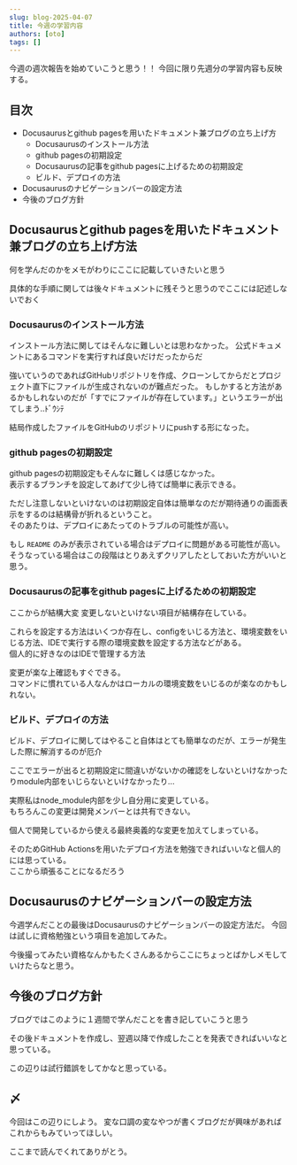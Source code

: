 ```yaml
---
slug: blog-2025-04-07
title: 今週の学習内容
authors: [oto]
tags: []
---
```


今週の週次報告を始めていこうと思う！！
今回に限り先週分の学習内容も反映する。

<!-- truncate -->


## 目次

- Docusaurusとgithub pagesを用いたドキュメント兼ブログの立ち上げ方
  - Docusaurusのインストール方法
  - github pagesの初期設定
  - Docusaurusの記事をgithub pagesに上げるための初期設定
  - ビルド、デプロイの方法
- Docusaurusのナビゲーションバーの設定方法
- 今後のブログ方針


## Docusaurusとgithub pagesを用いたドキュメント兼ブログの立ち上げ方法

何を学んだのかをメモがわりにここに記載していきたいと思う

具体的な手順に関しては後々ドキュメントに残そうと思うのでここには記述しないでおく

### Docusaurusのインストール方法

インストール方法に関してはそんなに難しいとは思わなかった。
公式ドキュメントにあるコマンドを実行すれば良いだけだったからだ

強いていうのであればGitHubリポジトリを作成、クローンしてからだとプロジェクト直下にファイルが生成されないのが難点だった。
もしかすると方法があるかもしれないのだが「すでにファイルが存在しています。」というエラーが出てしまう..ﾄﾞｳｼﾃ

結局作成したファイルをGitHubのリポジトリにpushする形になった。

### github pagesの初期設定

github pagesの初期設定もそんなに難しくは感じなかった。  
表示するブランチを設定してあげて少し待てば簡単に表示できる。

ただし注意しないといけないのは初期設定自体は簡単なのだが期待通りの画面表示をするのは結構骨が折れるということ。  
そのあたりは、デプロイにあたってのトラブルの可能性が高い。

もし `README` のみが表示されている場合はデプロイに問題がある可能性が高い。  
そうなっている場合はこの段階はとりあえずクリアしたとしておいた方がいいと思う。

### Docusaurusの記事をgithub pagesに上げるための初期設定

ここからが結構大変
変更しないといけない項目が結構存在している。  

これらを設定する方法はいくつか存在し、configをいじる方法と、環境変数をいじる方法、IDEで実行する際の環境変数を設定する方法などがある。  
個人的に好きなのはIDEで管理する方法  

変更が楽な上確認もすぐできる。  
コマンドに慣れている人なんかはローカルの環境変数をいじるのが楽なのかもしれない。

### ビルド、デプロイの方法

ビルド、デプロイに関してはやること自体はとても簡単なのだが、エラーが発生した際に解消するのが厄介

ここでエラーが出ると初期設定に間違いがないかの確認をしないといけなかったりmodule内部をいじらないといけなかったり...

実際私はnode_module内部を少し自分用に変更している。  
もちろんこの変更は開発メンバーとは共有できない。

個人で開発しているから使える最終奥義的な変更を加えてしまっている。

そのためGitHub Actionsを用いたデプロイ方法を勉強できればいいなと個人的には思っている。  
ここから頑張ることになるだろう

## Docusaurusのナビゲーションバーの設定方法

今週学んだことの最後はDocusaurusのナビゲーションバーの設定方法だ。
今回は試しに資格勉強という項目を追加してみた。

今後撮ってみたい資格なんかもたくさんあるからここにちょっとばかしメモしていけたらなと思う。

## 今後のブログ方針

ブログではこのように１週間で学んだことを書き記していこうと思う

その後ドキュメントを作成し、翌週以降で作成したことを発表できればいいなと思っている。

この辺りは試行錯誤をしてかなと思っている。

## 〆

今回はこの辺りにしよう。
変な口調の変なやつが書くブログだが興味があればこれからもみていってほしい。

ここまで読んでくれてありがとう。